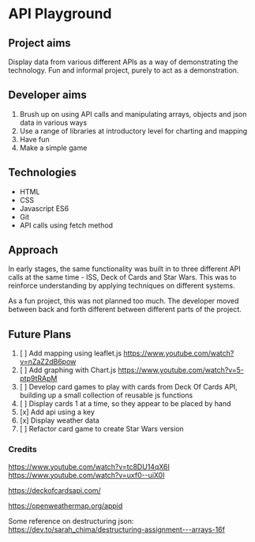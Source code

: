 
# API Playground

## Project aims
Display data from various different APIs as a way of demonstrating the technology. Fun and informal project, purely to act as a demonstration.

## Developer aims
1. Brush up on using API calls and manipulating arrays, objects and json data in various ways
2. Use a range of libraries at introductory level for charting and mapping
3. Have fun
4. Make a simple game

## Technologies
* HTML
* CSS
* Javascript ES6
* Git
* API calls using fetch method

## Approach
In early stages, the same functionality was built in to three different API calls at the same time - ISS, Deck of Cards and Star Wars. This was to reinforce understanding by applying techniques on different systems.

As a fun project, this was not planned too much. The developer moved between back and forth different between different parts of the project.

## Future Plans
1. [ ] Add mapping using leaflet.js https://www.youtube.com/watch?v=nZaZ2dB6pow
2. [ ] Add graphing with Chart.js https://www.youtube.com/watch?v=5-ptp9tRApM
3. [ ] Develop card games to play with cards from Deck Of Cards API, building up a small collection of reusable js functions
4. [ ] Display cards 1 at a time, so they appear to be placed by hand
5. [x] Add api using a key
6. [x] Display weather data
7. [ ] Refactor card game to create Star Wars version



### Credits
https://www.youtube.com/watch?v=tc8DU14qX6I
https://www.youtube.com/watch?v=uxf0--uiX0I


https://deckofcardsapi.com/

https://openweathermap.org/appid

Some reference on destructuring json: https://dev.to/sarah_chima/destructuring-assignment---arrays-16f